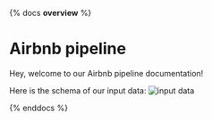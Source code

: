 {% docs __overview__ %}
# Airbnb pipeline

Hey, welcome to our Airbnb pipeline documentation!

Here is the schema of our input data:
![input data](assets/input_schema.png)

{% enddocs %}